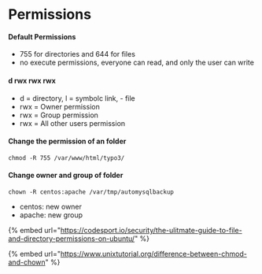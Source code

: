 # Permissions

#### Default Permissions

* 755 for directories and 644 for files
* no execute permissions, everyone can read, and only the user can write

#### d rwx rwx rwx

* d = directory, l = symbolc link, - file
* rwx = Owner permission
* rwx = Group permission
* rwx = All other users permission

#### Change the permission of an folder

```text
chmod -R 755 /var/www/html/typo3/
```

#### Change owner and group of folder

```text
chown -R centos:apache /var/tmp/automysqlbackup
```

* centos: new owner
* apache: new group

{% embed url="https://codesport.io/security/the-ulitmate-guide-to-file-and-directory-permissions-on-ubuntu/" %}

{% embed url="https://www.unixtutorial.org/difference-between-chmod-and-chown" %}

